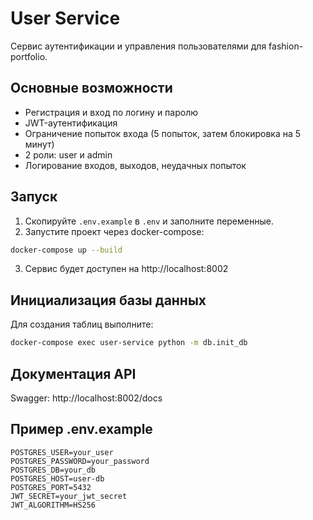 # User Service

Сервис аутентификации и управления пользователями для fashion-portfolio.

## Основные возможности
- Регистрация и вход по логину и паролю
- JWT-аутентификация
- Ограничение попыток входа (5 попыток, затем блокировка на 5 минут)
- 2 роли: user и admin
- Логирование входов, выходов, неудачных попыток

## Запуск

1. Скопируйте `.env.example` в `.env` и заполните переменные.
2. Запустите проект через docker-compose:

```bash
docker-compose up --build
```

3. Сервис будет доступен на http://localhost:8002

## Инициализация базы данных

Для создания таблиц выполните:

```bash
docker-compose exec user-service python -m db.init_db
```

## Документация API

Swagger: http://localhost:8002/docs

## Пример .env.example
```
POSTGRES_USER=your_user
POSTGRES_PASSWORD=your_password
POSTGRES_DB=your_db
POSTGRES_HOST=user-db
POSTGRES_PORT=5432
JWT_SECRET=your_jwt_secret
JWT_ALGORITHM=HS256
``` 